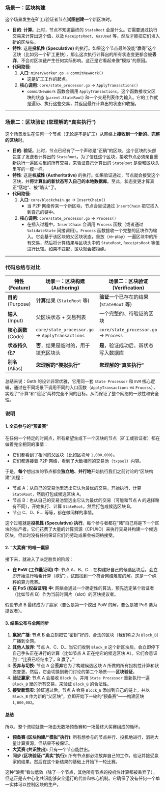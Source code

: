 ### 场景一：区块构建

这个场景发生在矿工/验证者节点**试图创建**一个新区块时。

*   **目的**: **计算**。此时，节点不知道最终的 `StateRoot` 会是什么。它需要通过执行交易来计算出这个值，以及 `ReceiptsRoot`、`GasUsed` 等，然后才能把它们填入新的区块头。
*   **特性**: 这是**投机性 (Speculative)** 的执行。如果这个节点最终没能“赢得”这个区块（比如另一个矿工更快），那么这次执行计算出的所有状态变更都会被**丢弃**，不会对区块链产生任何实际影响。这正是它看起来像“模拟”的原因。
*   **代码路径**:
    1.  **入口**: `miner/worker.go` -> `commitNewWork()`
        *   这是矿工工作的起点。
    2.  **核心调用**: `core/state_processor.go` -> `ApplyTransactions()`
        *   `commitNewWork` 函数会调用 `ApplyTransactions`。这个函数接收父区块的状态 (`parent.StateRoot`) 和一个交易列表作为输入。它的工作就是遍历、执行这些交易，并返回最终计算出的状态和收据。

---

### 场景二：区块验证 (您理解的“真实执行”)

这个场景发生在任何一个节点（无论是不是矿工）从网络上**接收到一个新的、完整的区块**时。

*   **目的**: **验证**。此时，节点已经有了一个声称是“正确”的区块，这个区块的头部包含了发送者计算出的 `StateRoot`。为了信任这个区块，接收节点必须亲自重新执行一遍区块里的所有交易，来验证自己计算出的 `StateRoot` 是否和区块头里写的一模一样。
*   **特性**: 这是**权威性 (Authoritative)** 的执行。如果验证通过，节点就会接受这个区块，并**将计算出的新状态写入自己的本地数据库**。至此，状态变更才算真正“落地”、被“确认”了。
*   **代码路径**:
    1.  **入口**: `core/blockchain.go` -> `InsertChain()`
        *   当 P2P 网络传来一个新区块，节点会尝试通过 `InsertChain` 把它插入到自己的链中。
    2.  **核心调用**: `core/state_processor.go` -> `Process()`
        *   在插入过程中，`InsertChain` 会调用 `Process` 函数（或者通过 `ValidateState` 间接调用）。`Process` 函数接收一个完整的区块作为输入。它会基于该区块的父区块状态，重放（re-play）一遍区块中的所有交易，然后将计算结果与区块头中的 `StateRoot`, `ReceiptsRoot` 等值进行比较。如果不匹配，区块就会被拒绝。

---

### 代码总结与对比

| 特性 (Feature)      | 场景一：区块构建 (Authoring)                     | 场景二：区块验证 (Verification)                  |
| ------------------- | ------------------------------------------------ | ------------------------------------------------ |
| **目的** (Purpose)  | **计算**结果 (`StateRoot` 等)                    | **验证**一个已存在的结果 (`StateRoot` 等)          |
| **输入** (Input)    | 父区块状态 + 交易列表                          | 一个完整的、待验证的区块                         |
| **核心函数** (Code) | `core/state_processor.go` -> `ApplyTransactions` | `core/state_processor.go` -> `Process`           |
| **状态持久化?**     | **否**，结果是临时的，用于填充区块头             | **是**，验证成功后，新状态写入数据库             |
| **别名** (Alias)    | **您理解的“模拟执行”**                           | **您理解的“真实执行”**                           |

总结来说：Geth 的设计非常优雅，它用同一套 `State Processor` 和 `EVM` 核心逻辑，通过在不同场景下调用不同的入口函数（`ApplyTransactions` vs `Process`），实现了“计算”和“验证”两种完全不同的目标，从而保证了整个网络的一致性和安全性。

### 说明

#### 1. 全员参与的“预备赛”

在任何一个特定的时间点，所有希望生成下一个区块的节点（矿工或验证者）都在做着完全相同的事情：
*   它们都看到了相同的父区块（比如区块号 `1,000,000`）。
*   它们都连接着 P2P 网络，看到了大致相同的交易池（`txpool`）内容。

于是，**每个**想出块的节点都会**独立地、并行地**开始执行我们之前讨论的“区块构建”流程：

*   节点 A：从自己的交易池里选出它认为最优的交易，开始执行、计算 `StateRoot`，然后打包成候选区块 A。
*   节点 B：也从自己的交易池里选出它认为最优的交易（可能和节点 A 的选择略有不同），开始执行、计算 `StateRoot`，然后打包成候选区块 B。
*   节点 C、D、E... 等等，都在做同样的事情。

这个过程就是**投机性 (Speculative) 执行**。每个参与者都在“赌”自己将是下一个区块的生产者。它们花费了大量的计算资源（CPU/IO）来执行交易并构建一个候选区块，但此时没有任何保证它们的劳动成果会被网络接受。

#### 2. “大奖赛”的唯一赢家

接下来，就进入了决定胜负的阶段：

*   **在 PoW (工作量证明) 中**: 节点 A、B、C... 在构建好自己的候选区块后，会立即开始进行哈希计算（挖矿），试图找到一个符合网络难度的解。这是一个纯粹的算力竞赛。
*   **在 PoS (权益证明) 中**: 网络会通过一个确定性的算法，预先选定某个验证者（比如节点 B）作为当前时间片（slot）的区块提议者。

假设节点 B 最终成为了赢家（要么是第一个挖出 PoW 的解，要么是被 PoS 选为提议者）。

#### 3. 结果公布与全网同步

1.  **赢家广播**: 节点 B 会立刻把它“密封”好的、合法的区块（我们称之为 `Block_B`）广播到全网。
2.  **其他人放弃**: 节点 A、C、D... 当它们收到 `Block_B` 这个新区块后，会立即停下自己手头正在进行的计算（比如节点 A 正在挖它的候选区块 A）。它们会意识到：“比赛已经结束了，B 赢了。”
3.  **丢弃与切换**: 节点 A 会**丢弃**它为了构建候选区块 A 所做的所有投机性计算和状态变更。然后，它会切换到我们讨论的第二个场景——**区块验证**。
4.  **验证赢家**: 节点 A 会接收 `Block_B`，并用 `State Processor` 重新执行一遍 `Block_B` 里的所有交易，来验证 `Block_B` 的合法性。
5.  **接受新现实**: 验证通过后，节点 A 会将 `Block_B` 添加到自己的链上，并以 `Block_B` 作为新的“父区块”，立即开始下一轮的“预备赛”——构建区块 `1,000,002`。

#### 总结

所以，整个流程就像一场由无数场预备赛和一场最终大奖赛组成的循环。

*   **预备赛 (区块构建/“模拟”执行)**: 所有想参与的节点并行、投机地进行，消耗大量计算资源，但结果不被保证。
*   **大奖赛 (共识胜出)**: 只有一个节点能胜出。
*   **同步 (区块验证/“真实”执行)**: 所有节点都必须放弃自己的工作，验证并接受赢家的结果，然后在这个新结果的基础上开始下一轮比赛。

这种“浪费”看似低效（除了一个节点，其他所有节点的投机性计算都被丢弃了），但这正是去中心化共识能够安全运行的代价和核心机制。它确保了没有任何一个单一实体可以控制区块的生产。